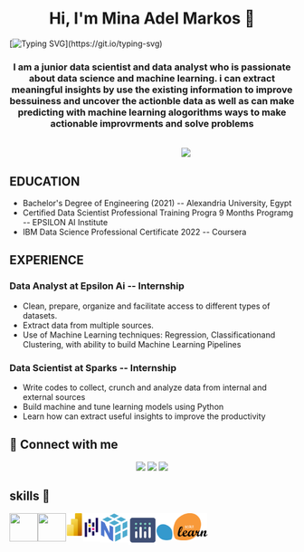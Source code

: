 <h1 align="center">Hi, I'm Mina Adel Markos 👋</h1>

[![Typing SVG](https://readme-typing-svg.herokuapp.com?font=Vujahday+Script&color=%23876CF7&size=35&height=60&lines=Welcome+to+Mina's+Github+!)](https://git.io/typing-svg)



<h3 align="center">I am a junior data scientist and data
analyst who is passionate about data
science and machine learning. i can
extract meaningful insights by use the
existing information to improve
bessuiness and uncover the actionble
data as well as can make predicting with
machine learning alogorithms ways to
make actionable improvrments and solve
problems</h3>


<br>
<img align="right" src="https://user-images.githubusercontent.com/63050133/156676671-d5b2e362-97d4-4404-9447-dd71ddfea82f.gif" width = 200px/>
<br>

## EDUCATION 

-  Bachelor's Degree of Engineering (2021) -- Alexandria University, Egypt
-  Certified Data Scientist Professional Training Progra 9 Months Programg -- EPSILON AI Institute
-  IBM Data Science Professional Certificate 2022 -- Coursera 

## EXPERIENCE 

<h3>Data Analyst at Epsilon Ai -- Internship </h3>

-  Clean, prepare, organize and facilitate access to different types of datasets.
-  Extract data from multiple sources.
-  Use of Machine Learning techniques: Regression, Classificationand Clustering, with ability to build Machine Learning Pipelines

<h3>Data Scientist at Sparks -- Internship</h3>

-  Write codes to collect, crunch and analyze data from internal and external sources
-  Build machine and tune learning models using Python
-  Learn how can extract useful insights to improve the productivity


## 📩 Connect with me
<p align="center">
 <a href="mailto:mina.markos6565@gmail.com" title="Gmail"><img src="https://img.shields.io/badge/gmail-%23F05033.svg?style=for-the-badge&logo=gmail&logoColor=white"/></a>
<a href="https://www.facebook.com/mon.adel.5" title="Facebook"><img src="https://img.shields.io/badge/Facebook-%231877F2.svg?style=for-the-badge&logo=Facebook&logoColor=white"/></a>
<a href="https://www.linkedin.com/in/mina-markos-343b8b171/" title="LinkedIn"><img src="https://img.shields.io/badge/linkedin-%230077B5.svg?style=for-the-badge&logo=linkedin&logoColor=white"/></a> 
</p>


<!-- <p align="center"> <img src="https://komarev.com/ghpvc/?username=ahmeddarwish98&label=Profile%20views&color=0e75b6&style=flat" alt="ahmeddarwish98" />
		   <img src="https://img.shields.io/github/followers/ahmeddarwish98?label=Followers" alt="ahmeddarwish98" />
  -->
 







## skills 👀

<center>
<img align="left" width="50" height="50" src="https://camo.githubusercontent.com/e17f27ccb104b1ee595bb3c320eaf9ab8d0b1767969bc204fb7813db450ebd8f/68747470733a2f2f696d672e69636f6e73382e636f6d2f636f6c6f722f34382f3030303030302f707974686f6e2d2d76322e706e67">



<img align="left" width="50" height="50" src="https://camo.githubusercontent.com/177d71fdf63eb8269626f2f0f02aa71f5a0cdf146dfc02b2f0f55e92cc8cdd13/68747470733a2f2f696d672e69636f6e73382e636f6d2f65787465726e616c2d736f66742d66696c6c2d6a756963792d666973682f36302f3030303030302f65787465726e616c2d73716c2d636f64696e672d616e642d646576656c6f706d656e742d736f66742d66696c6c2d736f66742d66696c6c2d6a756963792d666973682e706e67">




<img align="left" width="30" height="40" src="powerpi.png">
<img align="left" width="30" height="50" src="pandas.png">
<img align="left" width="50 height="50" src="numpy.png">
<img align="left" width="50 height="50" src="plotly.png">
<img align="left" width="90 height="90" src="sklearn.png">

</center>



